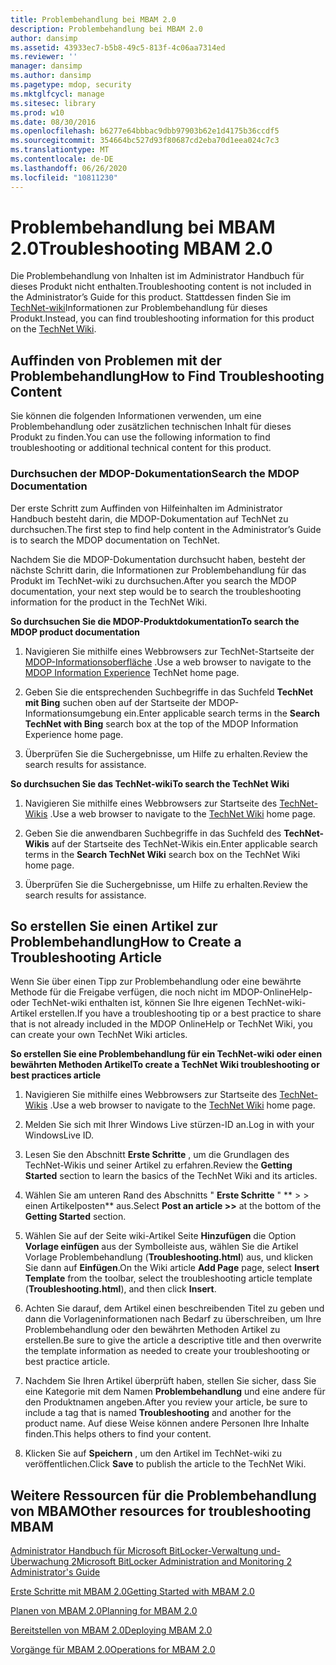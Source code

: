```yaml
---
title: Problembehandlung bei MBAM 2.0
description: Problembehandlung bei MBAM 2.0
author: dansimp
ms.assetid: 43933ec7-b5b8-49c5-813f-4c06aa7314ed
ms.reviewer: ''
manager: dansimp
ms.author: dansimp
ms.pagetype: mdop, security
ms.mktglfcycl: manage
ms.sitesec: library
ms.prod: w10
ms.date: 08/30/2016
ms.openlocfilehash: b6277e64bbbac9dbb97903b62e1d4175b36ccdf5
ms.sourcegitcommit: 354664bc527d93f80687cd2eba70d1eea024c7c3
ms.translationtype: MT
ms.contentlocale: de-DE
ms.lasthandoff: 06/26/2020
ms.locfileid: "10811230"
---
```

# <span data-ttu-id="66879-103">Problembehandlung bei MBAM 2.0</span><span class="sxs-lookup"><span data-stu-id="66879-103">Troubleshooting MBAM 2.0</span></span>


<span data-ttu-id="66879-104">Die Problembehandlung von Inhalten ist im Administrator Handbuch für dieses Produkt nicht enthalten.</span><span class="sxs-lookup"><span data-stu-id="66879-104">Troubleshooting content is not included in the Administrator’s Guide for this product.</span></span> <span data-ttu-id="66879-105">Stattdessen finden Sie im [TechNet-wiki](https://go.microsoft.com/fwlink/p/?LinkId=224905)Informationen zur Problembehandlung für dieses Produkt.</span><span class="sxs-lookup"><span data-stu-id="66879-105">Instead, you can find troubleshooting information for this product on the [TechNet Wiki](https://go.microsoft.com/fwlink/p/?LinkId=224905).</span></span>

## <span data-ttu-id="66879-106">Auffinden von Problemen mit der Problembehandlung</span><span class="sxs-lookup"><span data-stu-id="66879-106">How to Find Troubleshooting Content</span></span>


<span data-ttu-id="66879-107">Sie können die folgenden Informationen verwenden, um eine Problembehandlung oder zusätzlichen technischen Inhalt für dieses Produkt zu finden.</span><span class="sxs-lookup"><span data-stu-id="66879-107">You can use the following information to find troubleshooting or additional technical content for this product.</span></span>

### <span data-ttu-id="66879-108">Durchsuchen der MDOP-Dokumentation</span><span class="sxs-lookup"><span data-stu-id="66879-108">Search the MDOP Documentation</span></span>

<span data-ttu-id="66879-109">Der erste Schritt zum Auffinden von Hilfeinhalten im Administrator Handbuch besteht darin, die MDOP-Dokumentation auf TechNet zu durchsuchen.</span><span class="sxs-lookup"><span data-stu-id="66879-109">The first step to find help content in the Administrator’s Guide is to search the MDOP documentation on TechNet.</span></span>

<span data-ttu-id="66879-110">Nachdem Sie die MDOP-Dokumentation durchsucht haben, besteht der nächste Schritt darin, die Informationen zur Problembehandlung für das Produkt im TechNet-wiki zu durchsuchen.</span><span class="sxs-lookup"><span data-stu-id="66879-110">After you search the MDOP documentation, your next step would be to search the troubleshooting information for the product in the TechNet Wiki.</span></span>

**<span data-ttu-id="66879-111">So durchsuchen Sie die MDOP-Produktdokumentation</span><span class="sxs-lookup"><span data-stu-id="66879-111">To search the MDOP product documentation</span></span>**

1.  <span data-ttu-id="66879-112">Navigieren Sie mithilfe eines Webbrowsers zur TechNet-Startseite der [MDOP-Informationsoberfläche](https://go.microsoft.com/fwlink/?LinkId=236032) .</span><span class="sxs-lookup"><span data-stu-id="66879-112">Use a web browser to navigate to the [MDOP Information Experience](https://go.microsoft.com/fwlink/?LinkId=236032) TechNet home page.</span></span>

2.  <span data-ttu-id="66879-113">Geben Sie die entsprechenden Suchbegriffe in das Suchfeld **TechNet mit Bing** suchen oben auf der Startseite der MDOP-Informationsumgebung ein.</span><span class="sxs-lookup"><span data-stu-id="66879-113">Enter applicable search terms in the **Search TechNet with Bing** search box at the top of the MDOP Information Experience home page.</span></span>

3.  <span data-ttu-id="66879-114">Überprüfen Sie die Suchergebnisse, um Hilfe zu erhalten.</span><span class="sxs-lookup"><span data-stu-id="66879-114">Review the search results for assistance.</span></span>

**<span data-ttu-id="66879-115">So durchsuchen Sie das TechNet-wiki</span><span class="sxs-lookup"><span data-stu-id="66879-115">To search the TechNet Wiki</span></span>**

1.  <span data-ttu-id="66879-116">Navigieren Sie mithilfe eines Webbrowsers zur Startseite des [TechNet-Wikis](https://go.microsoft.com/fwlink/p/?LinkId=224905) .</span><span class="sxs-lookup"><span data-stu-id="66879-116">Use a web browser to navigate to the [TechNet Wiki](https://go.microsoft.com/fwlink/p/?LinkId=224905) home page.</span></span>

2.  <span data-ttu-id="66879-117">Geben Sie die anwendbaren Suchbegriffe in das Suchfeld des **TechNet-Wikis** auf der Startseite des TechNet-Wikis ein.</span><span class="sxs-lookup"><span data-stu-id="66879-117">Enter applicable search terms in the **Search TechNet Wiki** search box on the TechNet Wiki home page.</span></span>

3.  <span data-ttu-id="66879-118">Überprüfen Sie die Suchergebnisse, um Hilfe zu erhalten.</span><span class="sxs-lookup"><span data-stu-id="66879-118">Review the search results for assistance.</span></span>

## <span data-ttu-id="66879-119">So erstellen Sie einen Artikel zur Problembehandlung</span><span class="sxs-lookup"><span data-stu-id="66879-119">How to Create a Troubleshooting Article</span></span>


<span data-ttu-id="66879-120">Wenn Sie über einen Tipp zur Problembehandlung oder eine bewährte Methode für die Freigabe verfügen, die noch nicht im MDOP-OnlineHelp-oder TechNet-wiki enthalten ist, können Sie Ihre eigenen TechNet-wiki-Artikel erstellen.</span><span class="sxs-lookup"><span data-stu-id="66879-120">If you have a troubleshooting tip or a best practice to share that is not already included in the MDOP OnlineHelp or TechNet Wiki, you can create your own TechNet Wiki articles.</span></span>

**<span data-ttu-id="66879-121">So erstellen Sie eine Problembehandlung für ein TechNet-wiki oder einen bewährten Methoden Artikel</span><span class="sxs-lookup"><span data-stu-id="66879-121">To create a TechNet Wiki troubleshooting or best practices article</span></span>**

1.  <span data-ttu-id="66879-122">Navigieren Sie mithilfe eines Webbrowsers zur Startseite des [TechNet-Wikis](https://go.microsoft.com/fwlink/p/?LinkId=224905) .</span><span class="sxs-lookup"><span data-stu-id="66879-122">Use a web browser to navigate to the [TechNet Wiki](https://go.microsoft.com/fwlink/p/?LinkId=224905) home page.</span></span>

2.  <span data-ttu-id="66879-123">Melden Sie sich mit Ihrer Windows Live stürzen-ID an.</span><span class="sxs-lookup"><span data-stu-id="66879-123">Log in with your WindowsLive ID.</span></span>

3.  <span data-ttu-id="66879-124">Lesen Sie den Abschnitt **Erste Schritte** , um die Grundlagen des TechNet-Wikis und seiner Artikel zu erfahren.</span><span class="sxs-lookup"><span data-stu-id="66879-124">Review the **Getting Started** section to learn the basics of the TechNet Wiki and its articles.</span></span>

4.  <span data-ttu-id="66879-125">Wählen Sie am unteren Rand des Abschnitts " **Erste Schritte** " \*\* &gt; &gt; einen Artikelposten\*\* aus.</span><span class="sxs-lookup"><span data-stu-id="66879-125">Select **Post an article &gt;&gt;** at the bottom of the **Getting Started** section.</span></span>

5.  <span data-ttu-id="66879-126">Wählen Sie auf der Seite wiki-Artikel Seite **Hinzufügen** die Option **Vorlage einfügen** aus der Symbolleiste aus, wählen Sie die Artikel Vorlage Problembehandlung (**Troubleshooting.html**) aus, und klicken Sie dann auf **Einfügen**.</span><span class="sxs-lookup"><span data-stu-id="66879-126">On the Wiki article **Add Page** page, select **Insert Template** from the toolbar, select the troubleshooting article template (**Troubleshooting.html**), and then click **Insert**.</span></span>

6.  <span data-ttu-id="66879-127">Achten Sie darauf, dem Artikel einen beschreibenden Titel zu geben und dann die Vorlageninformationen nach Bedarf zu überschreiben, um Ihre Problembehandlung oder den bewährten Methoden Artikel zu erstellen.</span><span class="sxs-lookup"><span data-stu-id="66879-127">Be sure to give the article a descriptive title and then overwrite the template information as needed to create your troubleshooting or best practice article.</span></span>

7.  <span data-ttu-id="66879-128">Nachdem Sie Ihren Artikel überprüft haben, stellen Sie sicher, dass Sie eine Kategorie mit dem Namen **Problembehandlung** und eine andere für den Produktnamen angeben.</span><span class="sxs-lookup"><span data-stu-id="66879-128">After you review your article, be sure to include a tag that is named **Troubleshooting** and another for the product name.</span></span> <span data-ttu-id="66879-129">Auf diese Weise können andere Personen Ihre Inhalte finden.</span><span class="sxs-lookup"><span data-stu-id="66879-129">This helps others to find your content.</span></span>

8.  <span data-ttu-id="66879-130">Klicken Sie auf **Speichern** , um den Artikel im TechNet-wiki zu veröffentlichen.</span><span class="sxs-lookup"><span data-stu-id="66879-130">Click **Save** to publish the article to the TechNet Wiki.</span></span>

## <span data-ttu-id="66879-131">Weitere Ressourcen für die Problembehandlung von MBAM</span><span class="sxs-lookup"><span data-stu-id="66879-131">Other resources for troubleshooting MBAM</span></span>


[<span data-ttu-id="66879-132">Administrator Handbuch für Microsoft BitLocker-Verwaltung und-Überwachung 2</span><span class="sxs-lookup"><span data-stu-id="66879-132">Microsoft BitLocker Administration and Monitoring 2 Administrator's Guide</span></span>](index.md)

[<span data-ttu-id="66879-133">Erste Schritte mit MBAM 2.0</span><span class="sxs-lookup"><span data-stu-id="66879-133">Getting Started with MBAM 2.0</span></span>](getting-started-with-mbam-20-mbam-2.md)

[<span data-ttu-id="66879-134">Planen von MBAM 2.0</span><span class="sxs-lookup"><span data-stu-id="66879-134">Planning for MBAM 2.0</span></span>](planning-for-mbam-20-mbam-2.md)

[<span data-ttu-id="66879-135">Bereitstellen von MBAM 2.0</span><span class="sxs-lookup"><span data-stu-id="66879-135">Deploying MBAM 2.0</span></span>](deploying-mbam-20-mbam-2.md)

[<span data-ttu-id="66879-136">Vorgänge für MBAM 2.0</span><span class="sxs-lookup"><span data-stu-id="66879-136">Operations for MBAM 2.0</span></span>](operations-for-mbam-20-mbam-2.md)

 

 





